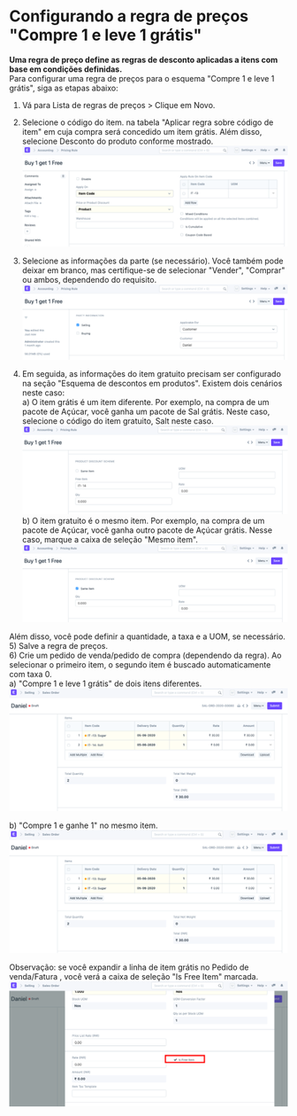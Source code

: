 # Configurando a regra de preços "Compre 1 e leve 1 grátis"



**Uma regra de preço define as regras de desconto aplicadas a itens com base em condições definidas.**   
Para configurar uma regra de preços para o esquema "Compre 1 e leve 1 grátis", siga as etapas abaixo:   
1) Vá para Lista de regras de preços > Clique em Novo.  
2) Selecione o código do item. na tabela "Aplicar regra sobre código de item" em cuja compra será concedido um item grátis. Além disso, selecione Desconto do produto conforme mostrado.  
![](/files/6UfSuNb.png)  
3) Selecione as informações da parte (se necessário). Você também pode deixar em branco, mas certifique-se de selecionar "Vender", "Comprar" ou ambos, dependendo do requisito.  
![](/files/FiEzseb.png)  
  
4) Em seguida, as informações do item gratuito precisam ser configurado na seção "Esquema de descontos em produtos". Existem dois cenários neste caso:  
a) O item grátis é um item diferente. Por exemplo, na compra de um pacote de Açúcar, você ganha um pacote de Sal grátis. Neste caso, selecione o código do item gratuito, Salt neste caso.  
![](/files/sVbLj6O.png)   
b) O item gratuito é o mesmo item. Por exemplo, na compra de um pacote de Açúcar, você ganha outro pacote de Açúcar grátis. Nesse caso, marque a caixa de seleção "Mesmo item".  
![](/files/aRW58BS.png)  
  
Além disso, você pode definir a quantidade, a taxa e a UOM, se necessário.  
5) Salve a regra de preços.  
6) Crie um pedido de venda/pedido de compra (dependendo da regra). Ao selecionar o primeiro item, o segundo item é buscado automaticamente com taxa 0.  
a) "Compre 1 e leve 1 grátis" de dois itens diferentes.  
![](/files/xjDLxiA.png)  
  
b) "Compre 1 e ganhe 1" no mesmo item.  
![](/files/3rqiv7l.png)  
  
Observação: se você expandir a linha de item grátis no Pedido de venda/Fatura , você verá a caixa de seleção "Is Free Item" marcada.  
![](/files/ITnDbok.png)

